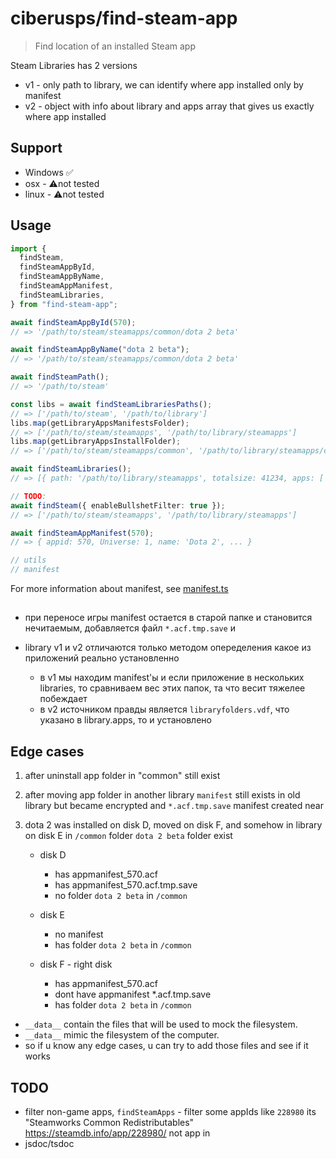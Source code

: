 # ciberusps/find-steam-app

> Find location of an installed Steam app

Steam Libraries has 2 versions

- v1 - only path to library, we can identify where app installed only by manifest
- v2 - object with info about library and apps array that gives us exactly where app installed

## Support

- Windows ✅
- osx - ⚠️not tested
- linux - ⚠️not tested

## Usage

```ts
import {
  findSteam,
  findSteamAppById,
  findSteamAppByName,
  findSteamAppManifest,
  findSteamLibraries,
} from "find-steam-app";

await findSteamAppById(570);
// => '/path/to/steam/steamapps/common/dota 2 beta'

await findSteamAppByName("dota 2 beta");
// => '/path/to/steam/steamapps/common/dota 2 beta'

await findSteamPath();
// => '/path/to/steam'

const libs = await findSteamLibrariesPaths();
// => ['/path/to/steam', '/path/to/library']
libs.map(getLibraryAppsManifestsFolder);
// => ['/path/to/steam/steamapps', '/path/to/library/steamapps']
libs.map(getLibraryAppsInstallFolder);
// => ['/path/to/steam/steamapps/common', '/path/to/library/steamapps/common']

await findSteamLibraries();
// => [{ path: '/path/to/library/steamapps', totalsize: 41234, apps: ['570'], ... }, ...]

// TODO:
await findSteam({ enableBullshetFilter: true });
// => ['/path/to/steam/steamapps', '/path/to/library/steamapps']

await findSteamAppManifest(570);
// => { appid: 570, Universe: 1, name: 'Dota 2', ... }

// utils
// manifest
```

For more information about manifest, see [manifest.ts](src/manifest.ts)

##

- при переносе игры manifest остается в старой папке и становится нечитаемым, добавляется файл `*.acf.tmp.save` и

- library v1 и v2 отличаются только методом опеределения какое из приложений реально установленно
  - в v1 мы находим manifest'ы и если приложение в нескольких libraries, то сравниваем вес этих папок, та что весит тяжелее побеждает
  - в v2 источником правды является `libraryfolders.vdf`, что указано в library.apps, то и установлено

## Edge cases

1. after uninstall app folder in "common" still exist
2. after moving app folder in another library `manifest` still exists in old library but became encrypted and `*.acf.tmp.save` manifest created near
3. dota 2 was installed on disk D, moved on disk F, and somehow in library on disk E in `/common` folder `dota 2 beta` folder exist

   - disk D
     - has appmanifest_570.acf
     - has appmanifest_570.acf.tmp.save
     - no folder `dota 2 beta` in `/common`
   - disk E
     - no manifest
     - has folder `dota 2 beta` in `/common`
   - disk F - right disk

     - has appmanifest_570.acf
     - dont have appmanifest \*.acf.tmp.save
     - has folder `dota 2 beta` in `/common`

- `__data__` contain the files that will be used to mock the filesystem.
- `__data__` mimic the filesystem of the computer.
- so if u know any edge cases, u can try to add those files and see if it works

## TODO

- filter non-game apps, `findSteamApps` - filter some appIds like `228980` its "Steamworks Common Redistributables" https://steamdb.info/app/228980/ not app in
- jsdoc/tsdoc
